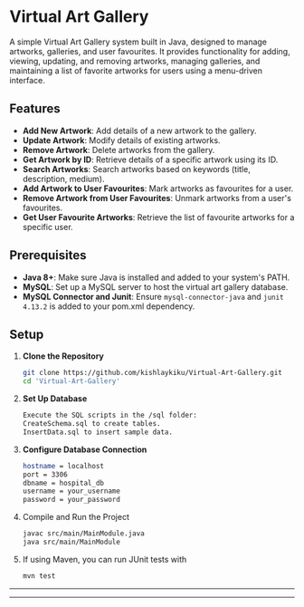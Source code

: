 # Virtual Art Gallery

A simple Virtual Art Gallery system built in Java, designed to manage artworks, galleries, and user favourites. It provides functionality for adding, viewing, updating, and removing artworks, managing galleries, and maintaining a list of favorite artworks for users using a menu-driven interface.

## Features
- **Add New Artwork**: Add details of a new artwork to the gallery.
- **Update Artwork**: Modify details of existing artworks.
- **Remove Artwork**: Delete artworks from the gallery.
- **Get Artwork by ID**: Retrieve details of a specific artwork using its ID.
- **Search Artworks**: Search artworks based on keywords (title, description, medium).
- **Add Artwork to User Favourites**: Mark artworks as favourites for a user.
- **Remove Artwork from User Favourites**: Unmark artworks from a user's favourites.
- **Get User Favourite Artworks**: Retrieve the list of favourite artworks for a specific user.

## Prerequisites
- **Java 8+**: Make sure Java is installed and added to your system's PATH.
- **MySQL**: Set up a MySQL server to host the virtual art gallery database.
- **MySQL Connector and Junit**: Ensure `mysql-connector-java` and `junit 4.13.2` is added to your pom.xml dependency.

## Setup
1. **Clone the Repository**
   ```bash
   git clone https://github.com/kishlaykiku/Virtual-Art-Gallery.git
   cd 'Virtual-Art-Gallery'
   ```

2. **Set Up Database**

    ```bash
    Execute the SQL scripts in the /sql folder:
    CreateSchema.sql to create tables.
    InsertData.sql to insert sample data.
    ```

3. **Configure Database Connection**

    ```bash
    hostname = localhost
    port = 3306
    dbname = hospital_db
    username = your_username
    password = your_password
    ```

4. Compile and Run the Project

    ```bash
    javac src/main/MainModule.java
    java src/main/MainModule
    ```

4. If using Maven, you can run JUnit tests with

    ```bash
    mvn test
    ```
<hr>
<hr>
